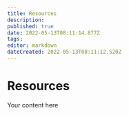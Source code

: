 ```yaml
---
title: Resources
description: 
published: true
date: 2022-05-13T08:11:14.877Z
tags: 
editor: markdown
dateCreated: 2022-05-13T08:11:12.520Z
---
```


# Resources
Your content here